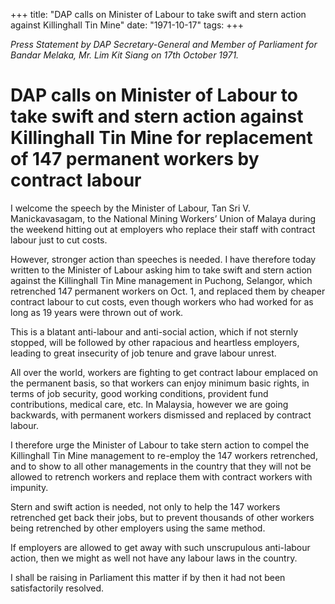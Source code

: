 +++ 
title: "DAP calls on Minister of Labour to take swift and stern action against Killinghall Tin Mine"
date: "1971-10-17"
tags:
+++

_Press Statement by DAP Secretary-General and Member of Parliament for Bandar Melaka, Mr. Lim Kit Siang on 17th October 1971._

# DAP calls on Minister of Labour to take swift and stern action against Killinghall Tin Mine for replacement of 147 permanent workers by contract labour

I welcome the speech by the Minister of Labour, Tan Sri V. Manickavasagam, to the National Mining Workers’ Union of Malaya during the weekend hitting out at employers who replace their staff with contract labour just to cut costs.

However, stronger action than speeches is needed. I have therefore today written to the Minister of Labour asking him to take swift and stern action against the Killinghall Tin Mine management in Puchong, Selangor, which retrenched 147 permanent workers on Oct. 1, and replaced them by cheaper contract labour to cut costs, even though workers who had worked for as long as 19 years were thrown out of work.</u>

This is a blatant anti-labour and anti-social action, which if not sternly stopped, will be followed by other rapacious and heartless employers, leading to great insecurity of job tenure and grave labour unrest.

All over the world, workers are fighting to get contract labour emplaced on the permanent basis, so that workers can enjoy minimum basic rights, in terms of job security, good working conditions, provident fund contributions, medical care, etc. In Malaysia, however we are going backwards, with permanent workers dismissed and replaced by contract labour.

I therefore urge the Minister of Labour to take stern action to compel the Killinghall Tin Mine management to re-employ the 147 workers retrenched, and to show to all other managements in the country that they will not be allowed to retrench workers and replace them with contract workers with impunity.

Stern and swift action is needed, not only to help the 147 workers retrenched get back their jobs, but to prevent thousands of other workers being retrenched by other employers using the same method. 

If employers are allowed to get away with such unscrupulous anti-labour action, then we might as well not have any labour laws in the country.

I shall be raising in Parliament this matter if by then it had not been satisfactorily resolved.
 

